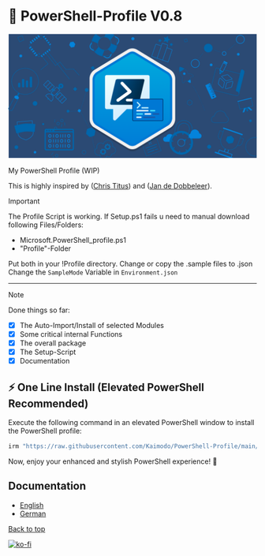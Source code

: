 # 🎨 PowerShell-Profile V0.8

<a name="top"></a>

![](./media/powershell.png)

My PowerShell Profile (WIP)

This is highly inspired by ([Chris Titus](https://github.com/ChrisTitusTech)) and ([Jan de Dobbeleer](https://github.com/JanDeDobbeleer)).

> [!IMPORTANT]
> The Profile Script is working. If Setup.ps1 fails u need to manual download following Files/Folders:

- Microsoft.PowerShell_profile.ps1
- "Profile"-Folder

Put both in your !Profile directory.
Change or copy the .sample files to .json
Change the `SampleMode` Variable in `Environment.json`

---

> [!NOTE]
> Done things so far:
>
> - [x] The Auto-Import/Install of selected Modules
> - [x] Some critical internal Functions
> - [x] The overall package
> - [x] The Setup-Script
> - [x] Documentation

## ⚡ One Line Install (Elevated PowerShell Recommended)

Execute the following command in an elevated PowerShell window to install the PowerShell profile:

```bash
irm "https://raw.githubusercontent.com/Kaimodo/PowerShell-Profile/main/setup.ps1" | iex
```

Now, enjoy your enhanced and stylish PowerShell experience! 🚀

## Documentation

- [English](./Profile/doc/enUS.md)
- [German](./Profile/doc/deDE.md)

[Back to top](#top)

[![ko-fi](https://ko-fi.com/img/githubbutton_sm.svg)](https://ko-fi.com/D1D1TA89P)
